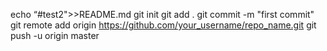 echo “#test2">>README.md
git init
git add .
git commit -m "first commit"
git remote add origin https://github.com/your_username/repo_name.git
git push -u origin master


